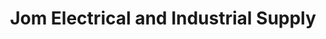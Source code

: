 ---
title: "Jom Electrical and Industrial Supply"
url: /manila/jom-electrical-and-industrial-supply/
shop: Elektrisch
---